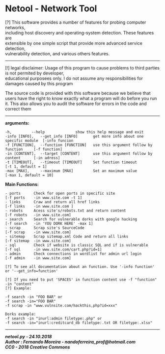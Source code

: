 # Netool - Network Tool #

[?] This software provides a number of features for probing computer networks,  
including host discovery and operating-system detection. These features are  
extensible by one simple script that provide more advanced service detection,  
vulnerability detection, and various others features.

----------

[!] legal disclaimer:
Usage of this program to cause problems to third parties is not permited by developer,  
educational purposees only. I do not assume any responsibilities for damages caused by this program

The source code is provided with this software because we believe that users have the right to
know exactly what a program will do before you run it.
This also allows you to audit the software for errors in the code and correct them

----------

**arguments:**

    -h, 		--help            	show this help message and exit
    -info [INFO], 	--get_info [INFO]       get more info about one specific module  [-info funcion  
    -f [FUNCTION], 	--function [FUNCTION]   use this argument follow by function     [-f function]  
    -in [CONTENT], 	--target [CONTENT]      use this argument follow by content      [-in adress]  
    -t [TIMEOUT], 	--timeout [TIMEOUT]     Set function timeout                     [-t 1, default = 1]  
    -max [MAX], 	--maximum [MAX]         Set an maximum value                     [-max 1, default = 10]  

**Main Functions:**

    - ports      Check for open ports in specific site                    [-f ports    -in www.site.com -t 1]  
    - links      Craw and return all href links                           [-f links    -in www.site.com ]  
    - robots     Acess site's/robots.txt and return content               [-f robots   -in www.site.com]  
    - search     Search for vulnerable dorks with google hacking          [-f search   -in 'YOU DORK HERE' -max 1]  
    - scrap      Scrap site's SourceCode                                  [-f scrap    -in www.site.com]  
    - sitemap    Scrap sitemap.xml Code and return all links              [-f sitemap  -in www.site.com]  
    - sql        Check if website is classic SQL and if is vulnerable     [-f sql      -in www.site.com/cart.php?id=1]  
    - admin      Check connections in wordlist for admin url login        [-f admin    -in www.site.com]  
    
    [?] To see all documentation about an function. Use '-info function' or '--get_info=function' 
     
    [?] If you need to put 'SPACES' in function content use -f "function" -in "content"
    [?] Example:
    
    -f search -in "FOO BAR" or
    -f search -in="FOO BAR"
    -f scrap -in "www.vulnsite.com/hackthis,php?id=xxx"
    
    Dorks example:
    -f search -in "inurl:admin filetype:.php" or
    -f search -in="inurl:creditcard_db filetype:.txt OR filetype:.xlsx" 
    

    
----------
**_netool.py - 24.10.2018_**  
**_Author : Fernando Moreira - nandoferreira_prof@hotmail.com_**  
**_CC0 - 2018 Creative Commons_**  
